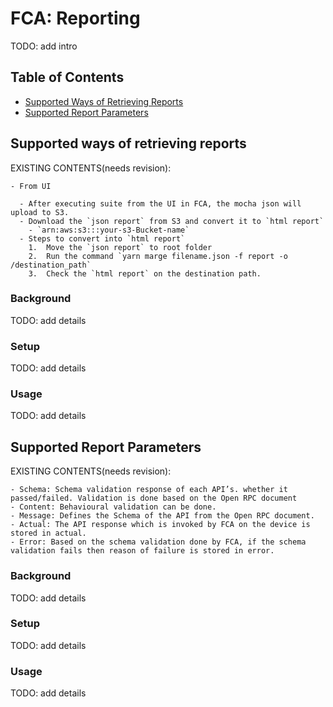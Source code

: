 # FCA: Reporting

TODO: add intro

## Table of Contents

- [Supported Ways of Retrieving Reports](#supported-ways-of-retrieving-reports)
- [Supported Report Parameters](#supported-report-parameters)

## Supported ways of retrieving reports

EXISTING CONTENTS(needs revision):
```
- From UI

  - After executing suite from the UI in FCA, the mocha json will upload to S3.
  - Download the `json report` from S3 and convert it to `html report`
    - `arn:aws:s3:::your-s3-Bucket-name`
  - Steps to convert into `html report`
    1.  Move the `json report` to root folder
    2.  Run the command `yarn marge filename.json -f report -o /destination_path`
    3.  Check the `html report` on the destination path.
```

### Background

TODO: add details

### Setup

TODO: add details

### Usage

TODO: add details

## Supported Report Parameters

EXISTING CONTENTS(needs revision):
```
- Schema: Schema validation response of each API’s. whether it passed/failed. Validation is done based on the Open RPC document
- Content: Behavioural validation can be done.
- Message: Defines the Schema of the API from the Open RPC document.
- Actual: The API response which is invoked by FCA on the device is stored in actual.
- Error: Based on the schema validation done by FCA, if the schema validation fails then reason of failure is stored in error.
```

### Background

TODO: add details

### Setup

TODO: add details

### Usage

TODO: add details
